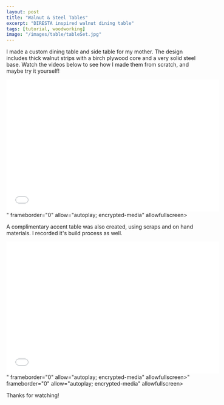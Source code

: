 ```yaml
---
layout: post
title: "Walnut & Steel Tables"
excerpt: "DIRESTA inspired walnut dining table"
tags: [tutorial, woodworking]
image: "/images/table/tableSet.jpg"
---
```

I made a custom dining table and side table for my mother. The design includes thick walnut strips with a birch plywood core and a very solid steel base. Watch the videos below to see how I made them from scratch, and maybe try it yourself!

<div class="videoWrapper">
    <iframe width="560" height="349" src="<iframe width="560" height="315" src="https://www.youtube.com/embed/_L7mW7nexso?rel=0&amp;showinfo=0&autoplay=1&mute=1" frameborder="0" allow="autoplay; encrypted-media" allowfullscreen></iframe>" frameborder="0" allow="autoplay; encrypted-media" allowfullscreen></iframe>
</div>

A complimentary accent table was also created, using scraps and on hand materials. I recorded it's build process as well.

<div class="videoWrapper">
    <iframe width="560" height="349" src="<iframe width="560" height="315" src="<iframe width="560" height="315" src="https://www.youtube.com/embed/_zOJJlOJYIM?rel=0&amp;showinfo=0&autoplay=1&mute=1" frameborder="0" allow="autoplay; encrypted-media" allowfullscreen></iframe>" frameborder="0" allow="autoplay; encrypted-media" allowfullscreen></iframe>" frameborder="0" allow="autoplay; encrypted-media" allowfullscreen></iframe>
</div>

Thanks for watching!

<div class="box alt">
	<div class="row 50% uniform">
		<div class="6u"><span class="image fit"><img src="{{ "/images/table/smallTable.jpg" | absolute_url }}" alt="" /></span></div>
		<div class="6u"><span class="image fit"><img src="{{ "/images/table/tableSet2.jpg" | absolute_url }}" alt="" /></span></div>
	</div>
</div>